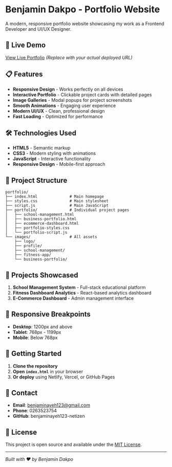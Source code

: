 # Benjamin Dakpo - Portfolio Website

A modern, responsive portfolio website showcasing my work as a Frontend Developer and UI/UX Designer.

## 🚀 Live Demo

[View Live Portfolio](https://your-site-name.netlify.app) *(Replace with your actual deployed URL)*

## 📋 Features

- **Responsive Design** - Works perfectly on all devices
- **Interactive Portfolio** - Clickable project cards with detailed pages
- **Image Galleries** - Modal popups for project screenshots
- **Smooth Animations** - Engaging user experience
- **Modern UI/UX** - Clean, professional design
- **Fast Loading** - Optimized for performance

## 🛠️ Technologies Used

- **HTML5** - Semantic markup
- **CSS3** - Modern styling with animations
- **JavaScript** - Interactive functionality
- **Responsive Design** - Mobile-first approach

## 📁 Project Structure

```
portfolio/
├── index.html              # Main homepage
├── styles.css              # Main stylesheet
├── script.js               # Main JavaScript
├── portfolio/              # Individual project pages
│   ├── school-management.html
│   ├── business-portfolio.html
│   ├── ecommerce-dashboard.html
│   ├── portfolio-styles.css
│   └── portfolio-script.js
└── images/                 # All assets
    ├── logo/
    ├── profile/
    ├── school-management/
    ├── fitness-app/
    └── business-portfolio/
```

## 🎯 Projects Showcased

1. **School Management System** - Full-stack educational platform
2. **Fitness Dashboard Analytics** - React-based analytics dashboard
3. **E-Commerce Dashboard** - Admin management interface

## 📱 Responsive Breakpoints

- **Desktop**: 1200px and above
- **Tablet**: 768px - 1199px
- **Mobile**: Below 768px

## 🚀 Getting Started

1. **Clone the repository**
2. **Open `index.html`** in your browser
3. **Or deploy** using Netlify, Vercel, or GitHub Pages

## 📧 Contact

- **Email**: benjaminayeh123@gmail.com
- **Phone**: 0263523754
- **GitHub**: benjaminayeh123-netizen

## 📄 License

This project is open source and available under the [MIT License](LICENSE).

---

*Built with ❤️ by Benjamin Dakpo*
